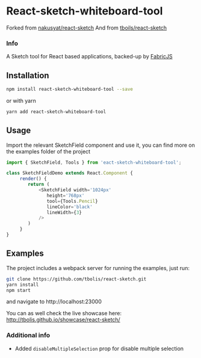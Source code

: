 # React-sketch-whiteboard-tool

Forked from [nakusyat/react-sketch](https://github.com/nakusyat/react-sketch)
And from [tboils/react-sketch](https://github.com/tbolis/react-sketch)

### Info

A Sketch tool for React based applications, backed-up by [FabricJS](http://fabricjs.com/)

## Installation

```sh
npm install react-sketch-whiteboard-tool --save
```

or with yarn

```sh
yarn add react-sketch-whiteboard-tool
```

## Usage

Import the relevant SketchField component and use it, you can find more on the examples folder of the project

```javascript
import { SketchField, Tools } from 'eact-sketch-whiteboard-tool';

class SketchFieldDemo extends React.Component {
     render() {
        return (
            <SketchField width='1024px' 
               height='768px' 
               tool={Tools.Pencil} 
               lineColor='black'
               lineWidth={3}
            />
        )
     }
}
```

## Examples

The project includes a webpack server for running the examples, just run:

```sh
git clone https://github.com/tbolis/react-sketch.git
yarn install
npm start
```

and navigate to http://localhost:23000

You can as well check the live showcase here: http://tbolis.github.io/showcase/react-sketch/

### Additional info

- Added `disableMultipleSelection` prop for disable multiple selection